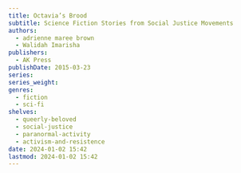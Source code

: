 ```yaml
---
title: Octavia’s Brood
subtitle: Science Fiction Stories from Social Justice Movements
authors:
  - adrienne maree brown
  - Walidah Imarisha
publishers:
  - AK Press
publishDate: 2015-03-23
series: 
series_weight: 
genres:
  - fiction
  - sci-fi
shelves:
  - queerly-beloved
  - social-justice
  - paranormal-activity
  - activism-and-resistence
date: 2024-01-02 15:42
lastmod: 2024-01-02 15:42
---
```

